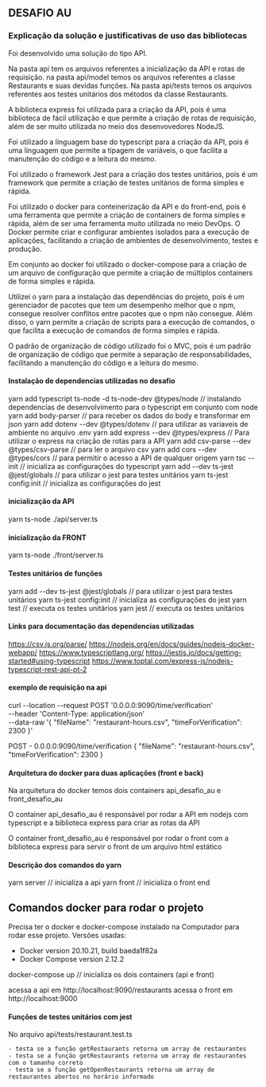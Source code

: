 ## DESAFIO AU

### Explicação da solução e justificativas de uso das bibliotecas
Foi desenvolvido uma solução do tipo API.

Na pasta api tem os arquivos referentes a inicialização da API e rotas de requisição.
na pasta api/model temos os arquivos referentes a classe Restaurants e suas devidas funções.
Na pasta api/tests temos os arquivos referentes aos testes unitários dos métodos da classe Restaurants.

A biblioteca express foi utilizada para a criação da API, pois é uma biblioteca de fácil utilização e que permite a criação de rotas de requisição, além de ser muito utilizada no meio dos desenvovedores NodeJS.

Foi utilizado a linguagem base do typescript para a criação da API, pois é uma linguagem que permite a tipagem de variáveis, o que facilita a manutenção do código e a leitura do mesmo.

Foi utilizado o framework Jest para a criação dos testes unitários, pois é um framework que permite a criação de testes unitários de forma simples e rápida.

Foi utilizado o docker para conteinerização da API e do front-end, pois é uma ferramenta que permite a criação de containers de forma simples e rápida, além de ser uma ferramenta muito utilizada no meio DevOps. O Docker permite criar e configurar ambientes isolados para a execução de aplicações, facilitando a criação de ambientes de desenvolvimento, testes e produção.

Em conjunto ao docker foi utilizado o docker-compose para a criação de um arquivo de configuração que permite a criação de múltiplos containers de forma simples e rápida.

Utilizei o yarn para a instalação das dependências do projeto, pois é um gerenciador de pacotes que tem um desempenho melhor que o npm, consegue resolver conflitos entre pacotes que o npm não consegue. Além disso, o yarn permite a criação de scripts para a execução de comandos, o que facilita a execução de comandos de forma simples e rápida.

O padrão de organização de código utilizado foi o MVC, pois é um padrão de organização de código que permite a separação de responsabilidades, facilitando a manutenção do código e a leitura do mesmo.


#### Instalação de dependencias utilizadas no desafio
yarn add typescript ts-node -d ts-node-dev @types/node // instalando dependencias de desenvolvimento para o typescript em conjunto com node
yarn add body-parser // para receber os dados do body e transformar em json
yarn add dotenv --dev @types/dotenv // para utilizar as variaveis de ambiente no arquivo .env
yarn add express --dev @types/express // Para utilizar o express na criação de rotas para a API
yarn add csv-parse --dev @types/csv-parse // para ler o arquivo csv
yarn add cors --dev @types/cors // para permitir o acesso a API de qualquer origem
yarn tsc --init // inicializa as configurações do typescript
yarn add --dev ts-jest @jest/globals // para utilizar o jest para testes unitários
yarn ts-jest config:init // inicializa as configurações do jest

#### inicialização da API
yarn ts-node ./api/server.ts

#### inicialização da FRONT
yarn ts-node ./front/server.ts


#### Testes unitários de funções
yarn add --dev ts-jest @jest/globals // para utilizar o jest para testes unitários
yarn ts-jest config:init // inicializa as configurações do jest
yarn test // executa os testes unitários
yarn jest // executa os testes unitários


#### Links para documentação das dependencias utilizadas
https://csv.js.org/parse/
https://nodejs.org/en/docs/guides/nodejs-docker-webapp/
https://www.typescriptlang.org/
https://jestjs.io/docs/getting-started#using-typescript
https://www.toptal.com/express-js/nodejs-typescript-rest-api-pt-2


#### exemplo de requisição na api
curl --location --request POST '0.0.0.0:9090/time/verification' \
--header 'Content-Type: application/json' \
--data-raw '{
    "fileName": "restaurant-hours.csv",
    "timeForVerification": 2300
}'


POST - 0.0.0.0:9090/time/verification
{
    "fileName": "restaurant-hours.csv",
    "timeForVerification": 2300
}


#### Arquitetura do docker para duas aplicações (front e back)
Na arquitetura do docker temos dois containers api_desafio_au e front_desafio_au

O container api_desafio_au é responsável por rodar a API em nodejs com typescript e a biblioteca express para criar as rotas da API

O container front_desafio_au é responsável por rodar o front com a biblioteca express para servir o front de um arquivo html estático


#### Descrição dos comandos do yarn
yarn server // inicializa a api
yarn front // inicializa o front end


## Comandos docker para rodar o projeto
Precisa ter o docker e docker-compose instalado na Computador para rodar esse projeto.
Versões usadas:
  - Docker version 20.10.21, build baeda1f82a
  - Docker Compose version 2.12.2

docker-compose up // inicializa os dois containers (api e front)

acessa a api em http://localhost:9090/restaurants
acessa o front em http://localhost:9000


#### Funções de testes unitários com jest
  No arquivo api/tests/restaurant.test.ts

    - testa se a função getRestaurants retorna um array de restaurantes
    - testa se a função getRestaurants retorna um array de restaurantes com o tamanho correto
    - testa se a função getOpenRestaurants retorna um array de restaurantes abertos no horário informado


